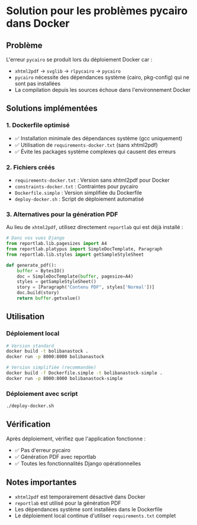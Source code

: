 # Solution pour les problèmes pycairo dans Docker

## Problème
L'erreur `pycairo` se produit lors du déploiement Docker car :
- `xhtml2pdf` → `svglib` → `rlpycairo` → `pycairo`
- `pycairo` nécessite des dépendances système (cairo, pkg-config) qui ne sont pas installées
- La compilation depuis les sources échoue dans l'environnement Docker

## Solutions implémentées

### 1. Dockerfile optimisé
- ✅ Installation minimale des dépendances système (gcc uniquement)
- ✅ Utilisation de `requirements-docker.txt` (sans xhtml2pdf)
- ✅ Évite les packages système complexes qui causent des erreurs

### 2. Fichiers créés
- `requirements-docker.txt` : Version sans xhtml2pdf pour Docker
- `constraints-docker.txt` : Contraintes pour pycairo
- `Dockerfile.simple` : Version simplifiée du Dockerfile
- `deploy-docker.sh` : Script de déploiement automatisé

### 3. Alternatives pour la génération PDF
Au lieu de `xhtml2pdf`, utilisez directement `reportlab` qui est déjà installé :

```python
# Dans vos vues Django
from reportlab.lib.pagesizes import A4
from reportlab.platypus import SimpleDocTemplate, Paragraph
from reportlab.lib.styles import getSampleStyleSheet

def generate_pdf():
    buffer = BytesIO()
    doc = SimpleDocTemplate(buffer, pagesize=A4)
    styles = getSampleStyleSheet()
    story = [Paragraph("Contenu PDF", styles['Normal'])]
    doc.build(story)
    return buffer.getvalue()
```

## Utilisation

### Déploiement local
```bash
# Version standard
docker build -t bolibanastock .
docker run -p 8000:8000 bolibanastock

# Version simplifiée (recommandée)
docker build -f Dockerfile.simple -t bolibanastock-simple .
docker run -p 8000:8000 bolibanastock-simple
```

### Déploiement avec script
```bash
./deploy-docker.sh
```

## Vérification
Après déploiement, vérifiez que l'application fonctionne :
- ✅ Pas d'erreur pycairo
- ✅ Génération PDF avec reportlab
- ✅ Toutes les fonctionnalités Django opérationnelles

## Notes importantes
- `xhtml2pdf` est temporairement désactivé dans Docker
- `reportlab` est utilisé pour la génération PDF
- Les dépendances système sont installées dans le Dockerfile
- Le déploiement local continue d'utiliser `requirements.txt` complet
